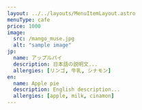 ```yaml
---
layout: ../../layouts/MenuItemLayout.astro
menuType: cafe
price: 1000
image:
  src: /mango_muse.jpg
  alt: "sample image"
jp:
  name: アップルパイ
  description: 日本語の説明文...
  allergies: [リンゴ, 牛乳, シナモン]
en:
  name: Apple pie
  description: English description...
  allergies: [apple, milk, cinamon]
---
```

